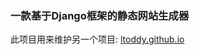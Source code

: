 ### 一款基于Django框架的静态网站生成器

此项目用来维护另一个项目: [ltoddy.github.io](https://github.com/ltoddy/ltoddy.github.io)
